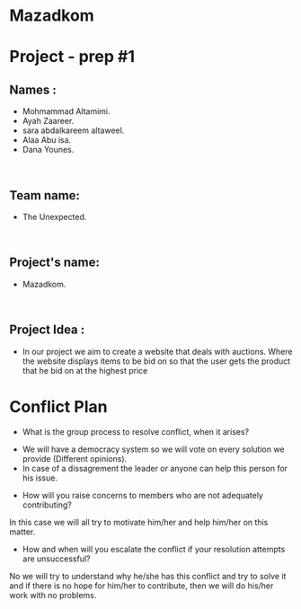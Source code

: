 # Mazadkom

# Project - prep #1

## Names :
- Mohmammad Altamimi. 
- Ayah Zaareer.
- sara abdalkareem altaweel.
- Alaa Abu isa.
- Dana Younes.

<p>&nbsp;</p>


## Team name: 
- The Unexpected.
<p>&nbsp;</p>

## Project's name:
- Mazadkom.
<p>&nbsp;</p>


## Project Idea :
- In our project we aim to create a website that deals with auctions. Where the website displays items to be bid on so that the user gets the product that he bid on at the highest price



# Conflict Plan
* What is the group process to resolve conflict, when it arises?


- We will have a democracy system so we will vote on every solution we provide (Different opinions).
- In case of a dissagrement the leader or anyone can help this person for his issue.


* How will you raise concerns to members who are not adequately contributing?

In this case we will all try to motivate him/her and help him/her on this matter.

* How and when will you escalate the conflict if your resolution attempts are unsuccessful?

No we will try to understand why he/she has this conflict and try to solve it and if there is no hope for him/her to contribute, then we will do his/her work with no problems.
